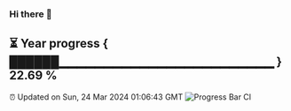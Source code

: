 ### Hi there 👋
⏳ Year progress { ██████▁▁▁▁▁▁▁▁▁▁▁▁▁▁▁▁▁▁▁▁▁▁▁▁ } 22.69 %
---
⏰ Updated on Sun, 24 Mar 2024 01:06:43 GMT
![Progress Bar CI](https://github.com/liununu/liununu/workflows/Progress%20Bar%20CI/badge.svg)
